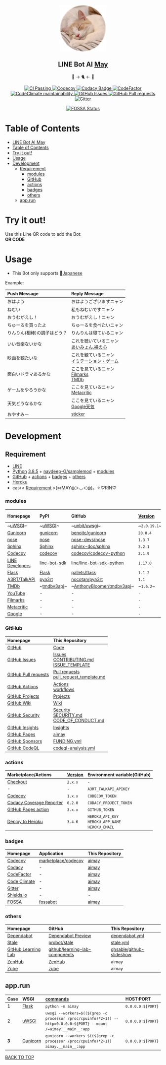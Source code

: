 <p align="center">
  <img src="https://raw.githubusercontent.com/ghsable/aimay/master/.readme/images/may_readme.png" width="150" height="150" align="center" alt="may">
  <h2 align="center">LINE Bot AI <a href="https://ghsable.github.io/aimay/">May</a></h2>
  <p align="center">🤖 -> 🐈 <- 🧠</p>
</p>
  <p align="center">
    <a href="https://github.com/ghsable/aimay/actions">
      <img alt="CI Passing" src="https://github.com/ghsable/aimay/workflows/CI/badge.svg">
    </a>
    <a href="https://codecov.io/gh/ghsable/aimay">
      <img alt="Codecov" src="https://codecov.io/gh/ghsable/aimay/branch/master/graph/badge.svg">
    </a>
    <a href="https://app.codacy.com/manual/ghsable/aimay?utm_source=github.com&utm_medium=referral&utm_content=ghsable/aimay&utm_campaign=Badge_Grade_Settings">
      <img alt="Codacy Badge" src="https://api.codacy.com/project/badge/Grade/ee9e836cc9bb41ba8b8624cc5784513a">
    </a>
    <a href="https://www.codefactor.io/repository/github/ghsable/aimay">
      <img alt="CodeFactor" src="https://www.codefactor.io/repository/github/ghsable/aimay/badge">
    </a>
    <a href="https://codeclimate.com/github/ghsable/aimay/maintainability">
      <img alt="CodeClimate maintainability" src="https://api.codeclimate.com/v1/badges/e3f4d2f4c051c357b55a/maintainability">
    </a>
    <a href="https://github.com/ghsable/aimay/issues">
      <img alt="GitHub Issues" src="https://img.shields.io/github/issues/ghsable/aimay?color=0088ff">
    </a>
    <a href="https://github.com/ghsable/aimay/pulls">
      <img alt="GitHub Pull requests" src="https://img.shields.io/github/issues-pr/ghsable/aimay?color=0088ff">
    </a>
    <a href="https://gitter.im/ghsable/aimay?utm_source=badge&utm_medium=badge&utm_campaign=pr-badge&utm_content=badge">
      <img alt="Gitter" src="https://badges.gitter.im/ghsable/aimay.svg">
    </a>
  </p>
  <p align="center">
    <a href="https://app.fossa.com/projects/git%2Bgithub.com%2Fghsable%2Faimay?ref=badge_large">
      <img alt="FOSSA Status" src="https://app.fossa.com/api/projects/git%2Bgithub.com%2Fghsable%2Faimay.svg?type=large">
    </a>
  </p>

# Table of Contents

* [LINE Bot AI May](#readme)
* [Table of Contents](#table-of-contents)
* [Try it out!](#try-it-out)
* [Usage](#usage)
* [Development](#development)
  * [Requirement](#requirement)
    * [modules](#modules)
    * [GitHub](#github)
    * [actions](#actions)
    * [badges](#badges)
    * [others](#others)
  * [app.run](#apprun)

# Try it out!

Use this Line QR code to add the Bot:  
**OR CODE**

# Usage

* This Bot only supports 🗾[Japanese](https://en.wikipedia.org/wiki/Japanese_language)

Example:

| Push Message | Reply Message |
| :--- | :--- |
| おはよう | おはようございますニャン |
| ねむい | 私もねむいですニャン |
| おうむがえし！ | おうむがえし！ニャン |
| ちゅーるを買ったよ | ちゅーるを食べたいニャン |
| りんりん(相棒)の調子はどう？ | りんりんは寝ているニャン |
| いい音楽ないかな | これを聴いているニャン<br>[あいみょん,裸の心](https://www.youtube.com/watch?v=yOAwvRmVIyo) |
| 映画を観たいな | これを観ているニャン<br>[イミテーション・ゲーム](https://filmarks.com/movies/57847) |
| 面白いドラマあるかな | ここを見ているニャン<br>[Filmarks](https://filmarks.com/list-drama/trend)<br>[TMDb](https://www.themoviedb.org/tv?language=ja) |
| ゲームをやろうかな | ここを見ているニャン<br>[Metacritic](https://www.metacritic.com/game) |
| 天気どうなるかな | ここを見ているニャン<br>[Google天気](https://www.google.co.jp/search?q=天気) |
| おやすみー | [sticker](https://developers.line.biz/media/messaging-api/sticker_list.pdf) |

# Development
## Requirement
* [LINE](https://line.me/ja/)
* [Python](https://www.python.org/) [3.8.5](https://github.com/ghsable/aimay/blob/master/runtime.txt) + [navdeep-G/samplemod](https://github.com/navdeep-G/samplemod) + [modules](#modules)
* [GitHub](#github) + [actions](#actions) + [badges](#badges) + [others](#others)
* [Heroku](https://jp.heroku.com/)
* cat<< [Requirement](#requirement) >(⋈MAY◍＞◡＜◍)。✧♡RIN♡

### modules

| Homepage                                                         | PyPI                                                   | GitHub                                                                      | [Version](https://github.com/ghsable/aimay/blob/master/requirements.txt) | Environment variable(Heroku)                         |
| :---                                                             | :---                                                   | :---                                                                        | :---                                                                     | :---                                                 |
| ~[uWSGI](https://uwsgi-docs.readthedocs.io/en/latest/)~          | ~[uWSGI](https://pypi.org/project/uWSGI/)~             | ~[unbit/uwsgi](https://github.com/unbit/uwsgi)~                             | ~`2.0.19.1`~                                                             | ~`-`~                                                |
| [Gunicorn](https://gunicorn.org/)                                | [gunicorn](https://pypi.org/project/gunicorn/)         | [benoitc/gunicorn](https://github.com/benoitc/gunicorn)                     | `20.0.4`                                                                 | `-`                                                  |
| [nose](https://nose.readthedocs.io/en/latest/)                   | [nose](https://pypi.org/project/nose/)                 | [nose-devs/nose](https://github.com/nose-devs/nose)                         | `1.3.7`                                                                  | `-`                                                  |
| [Sphinx](https://www.sphinx-doc.org/en/master/)                  | [Sphinx](https://pypi.org/project/Sphinx/)             | [sphinx-doc/sphinx](https://github.com/sphinx-doc/sphinx)                   | `3.2.1`                                                                  | `-`                                                  |
| [Codecov](https://codecov.io/)                                   | [codecov](https://pypi.org/project/codecov/)           | [codecov/codecov-python](https://github.com/codecov/codecov-python)         | `2.1.9`                                                                  | `-`                                                  |
| [LINE Developers](https://developers.line.biz/ja/)               | [line-bot-sdk](https://pypi.org/project/line-bot-sdk/) | [line/line-bot-sdk-python](https://github.com/line/line-bot-sdk-python)     | `1.17.0`                                                                 | `LINE_CHANNEL_ACCESS_TOKEN`<br>`LINE_CHANNEL_SECRET` |
| [Flask](https://flask.palletsprojects.com/en/1.1.x/)             | [Flask](https://pypi.org/project/Flask/)               | [pallets/flask](https://github.com/pallets/flask)                           | `1.1.2`                                                                  | `-`                                                  |
| [A3RT/TalkAPI](https://a3rt.recruit-tech.co.jp/product/talkAPI/) | [pya3rt](https://pypi.org/project/pya3rt/)             | [nocotan/pya3rt](https://github.com/nocotan/pya3rt)                         | `1.1`                                                                    | `A3RT_TALKAPI_APIKEY`                                |
| [TMDb](https://www.themoviedb.org/?language=ja)                  | ~[tmdbv3api](https://pypi.org/project/tmdbv3api/)~     | ~[AnthonyBloomer/tmdbv3api](https://github.com/AnthonyBloomer/tmdbv3api)~   | ~`1.6.2`~                                                                | ~`TMDB_API_KEY`~                                     |
| [YouTube](https://www.youtube.com/?gl=JP)                        | -                                                      | -                                                                           | `-`                                                                      | `-`                                                  |
| [Filmarks](https://filmarks.com/)                                | -                                                      | -                                                                           | `-`                                                                      | `-`                                                  |
| [Metacritic](https://www.metacritic.com/game)                    | -                                                      | -                                                                           | `-`                                                                      | `-`                                                  |
| [Google](https://www.google.com/)                                | -                                                      | -                                                                           | `-`                                                                      | `-`                                                  |

### GitHub

| Homepage                                                           | This Repository                                                                                           |
| :---                                                               | :---                                                                                                      |
| [GitHub](https://github.com/)                                      | [Code](https://github.com/ghsable/aimay)                                                                  |
| [GitHub Issues](https://guides.github.com/features/issues/)        | [Issues](https://github.com/ghsable/aimay/issues)<br>[CONTRIBUTING.md](https://github.com/ghsable/aimay/blob/master/CONTRIBUTING.md)<br>[ISSUE_TEMPLATE](https://github.com/ghsable/aimay/tree/master/.github/ISSUE_TEMPLATE) |
| [GitHub Pull requests](https://github.com/features/code-review/)   | [Pull requests](https://github.com/ghsable/aimay/pulls)<br>[pull_request_template.md](https://github.com/ghsable/aimay/blob/master/.github/pull_request_template.md) |
| [GitHub Actions](https://github.com/features/actions/)             | [Actions](https://github.com/ghsable/aimay/actions)<br>[workflows](https://github.com/ghsable/aimay/tree/master/.github/workflows)                                   |
| [GitHub Projects](https://github.com/features/project-management/) | [Projects](https://github.com/ghsable/aimay/projects)                                                     |
| [GitHub Wiki](https://guides.github.com/features/wikis/)           | [Wiki](https://github.com/ghsable/aimay/wiki)                                                             |
| [GitHub Security](https://github.com/features/security)            | [Security](https://github.com/ghsable/aimay/security)<br>[SECURITY.md](https://github.com/ghsable/aimay/blob/master/SECURITY.md)<br>[CODE_OF_CONDUCT.md](https://github.com/ghsable/aimay/blob/master/CODE_OF_CONDUCT.md) |
| [GitHub Insights](https://github.com/features/insights)            | [Insights](https://github.com/ghsable/aimay/pulse)                                                        |
| [GitHub Pages](https://pages.github.com/)                          | [aimay](https://ghsable.github.io/aimay/)                                                                 |
| [GitHub Sponsors](https://github.com/sponsors)                     | [FUNDING.yml](https://github.com/ghsable/aimay/blob/master/.github/FUNDING.yml)                           |
| [GitHub CodeQL](https://securitylab.github.com/tools/codeql)       | [codeql-analysis.yml](https://github.com/ghsable/aimay/blob/master/.github/workflows/codeql-analysis.yml) |

### actions

| Marketplace/Actions                                                                         | [Version](https://github.com/ghsable/aimay/blob/master/.github/workflows/main.yml)  | Environment variable(GitHub)                            |
| :---                                                                                        | :---                                                                                | :---                                                    |
| [Checkout](https://github.com/marketplace/actions/checkout)                                 | `2.x.x`                                                                             | `-`                                                     |
| -                                                                                           | `-`                                                                                 | `A3RT_TALKAPI_APIKEY`                                   |
| [Codecov](https://github.com/marketplace/actions/codecov)                                   | `1.x.x`                                                                             | `CODECOV_TOKEN`                                         |
| [Codacy Coverage Reporter](https://github.com/marketplace/actions/codacy-coverage-reporter) | `0.2.0`                                                                             | `CODACY_PROJECT_TOKEN`                                  |
| [GitHub Pages action](https://github.com/marketplace/actions/github-pages-action)           | `3.x.x`                                                                             | `GITHUB_TOKEN`                                          |
| [Deploy to Heroku](https://github.com/marketplace/actions/deploy-to-heroku)                 | `3.4.6`                                                                             | `HEROKU_API_KEY`<br>`HEROKU_APP_NAME`<br>`HEROKU_EMAIL` |

### badges

| Homepage                                       | Application                                                   | This Repository                                                                                                                                            |
| :---                                           | :---                                                          | :---                                                                                                                                                       |
| [Codecov](https://codecov.io/)                 | [marketplace/codecov](https://github.com/marketplace/codecov) | [aimay](https://codecov.io/gh/ghsable/aimay)                                                                                                               |
| [Codacy](https://www.codacy.com/)              | -                                                             | [aimay](https://app.codacy.com/manual/ghsable/aimay?utm_source=github.com&utm_medium=referral&utm_content=ghsable/aimay&utm_campaign=Badge_Grade_Settings) |
| [CodeFactor](https://www.codefactor.io)        | -                                                             | [aimay](https://www.codefactor.io/repository/github/ghsable/aimay)                                                                                         |
| [Code Climate](https://codeclimate.com)        | -                                                             | [aimay](https://codeclimate.com/github/ghsable/aimay/maintainability)                                                                                      |
| [Gitter](https://gitter.im/)                   | -                                                             | [aimay](https://gitter.im/ghsable/aimay)                                                                                                                   |
| [Shields.io](https://shields.io/)              | -                                                             | -                                                                                                                                                          |
| [FOSSA](https://fossa.com/)                    | [fossabot](https://github.com/fossabot)                       | [aimay](https://app.fossa.com/projects/git%2Bgithub.com%2Fghsable%2Faimay?ref=badge_large)                                                                 |

### others

| Homepage                                       | GitHub                                                                              | This Repository                                                                       |
| :---                                           | :---                                                                                | :---                                                                                  |
| [Dependabot](https://dependabot.com/)          | [Dependabot Preview](https://github.com/marketplace/dependabot-preview)             | [dependabot.yml](https://github.com/ghsable/aimay/blob/master/.github/dependabot.yml) |
| [Stale](https://probot.github.io/apps/stale/)  | [probot/stale](https://github.com/probot/stale)                                     | [stale.yml](https://github.com/ghsable/aimay/blob/master/.github/stale.yml)           |
| [GitHub Learning Lab](https://lab.github.com/) | [github/learning-lab-components](https://github.com/github/learning-lab-components) | [ghsable/github-slideshow](https://github.com/ghsable/github-slideshow)               |
| [ZenHub](https://www.zenhub.com/)              | [ZenHub](https://github.com/ZenHubIO)                                               | aimay                                                                                 |
| [Zube](https://zube.io/)                       | [zube](https://github.com/zubeio)                                                   | aimay                                                                                 |

## app.run

| Case  | WSGI                                                  | [commands](https://github.com/ghsable/aimay/blob/master/Procfile)                                                 | HOST:PORT         |
| :---  | :---                                                  | :---                                                                                                              | :---              |
| 1     | [Flask](https://flask.palletsprojects.com/en/1.1.x/)  | `python -m aimay`                                                                                                 | `0.0.0.0:${PORT}` |
| 2     | [uWSGI](https://uwsgi-docs.readthedocs.io/en/latest/) | `uwsgi --workers=$(($(grep -c processor /proc/cpuinfo)*2+1)) --http=0.0.0.0:${PORT} --mount /=aimay.__main__:app` | `0.0.0.0:${PORT}` |
| **3** | [Gunicorn](https://gunicorn.org/)                     | `gunicorn --workers $(($(grep -c processor /proc/cpuinfo)*2+1)) aimay.__main__:app`                               | `0.0.0.0:${PORT}` |

[BACK TO TOP](#readme)
